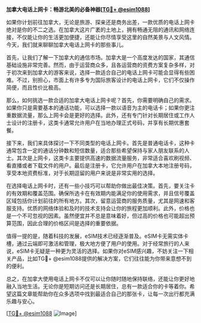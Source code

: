**加拿大电话上网卡：畅游北美的必备神器[[TG💪+ @esim1088](https://t.me/s/esim1088)]**

如果你计划前往加拿大，无论是旅游、探亲还是商务出差，一款优质的电话上网卡绝对是你的不二之选。在加拿大这片广袤的土地上，拥有畅通无阻的通讯和网络连接，不仅能让你的生活更加便捷，还能让你尽情享受这里的自然美景与人文风情。今天，我们就来聊聊加拿大电话上网卡的那些事儿。

首先，让我们了解一下加拿大的通信市场。加拿大是一个高度发达的国家，其通信基础设施非常完善。然而，由于运营商众多，且各运营商的资费方案复杂多样，对于初次来到加拿大的游客来说，选择一款适合自己的电话上网卡可能会显得有些困难。不过，别担心，市面上有许多专为国际旅客设计的电话上网卡，它们不仅操作简便，而且性价比极高。

那么，如何挑选一款合适的加拿大电话上网卡呢？首先，你需要明确自己的需求。如果你只是需要基本的通话功能，可以选择一款以语音为主的电话卡；如果你更注重数据流量，那么上网卡会是更好的选择。此外，还有专门针对长期居住或工作人士设计的注册卡，这类卡通常允许用户在当地办理正式号码，并享有长期优惠套餐。

接下来，我们来具体探讨一下不同类型的电话上网卡。首先是普通电话卡，这种卡通常包含一定的通话分钟数和短信数量，适合那些希望保持与家人朋友联系的人士。其次是上网卡，这类卡主要提供高速的数据流量服务，非常适合喜欢刷视频、看直播或者下载文件的用户。最后是注册卡，它允许用户在加拿大本地注册号码，享受本地资费标准，对于长期逗留的用户来说是非常实用的选择。

在选择电话上网卡时，还有一些小技巧可以帮助你做出最佳决策。首先，要关注卡的有效期和覆盖范围。确保所选卡在有效期内能满足你的使用需求，并且信号覆盖区域包括你计划前往的所有地方。其次，留意运营商的服务质量，尤其是网速和客服支持。优质的网络体验和及时的技术支持会让你的旅程更加顺利。此外，价格也是一个不可忽视的因素。虽然便宜并不总是意味着好，但过高的价格也可能超出预算范围，因此合理的价格区间是选择的重要依据。

值得一提的是，随着科技的发展，eSIM技术已经逐渐普及。eSIM卡无需实体卡槽，通过云端即可激活和管理，极大地方便了用户的使用。对于经常旅行的人来说，eSIM卡无疑是一种更为灵活的选择。如果你对eSIM感兴趣，不妨关注一下相关产品，比如TG💪+ @esim1088提供的解决方案，它们往往能为你带来意想不到的便利。

总之，在加拿大使用电话上网卡不仅可以让你随时随地保持联络，还能让你更好地融入当地生活。无论你是短期访问还是长期居住，总有一款适合你的卡等着你。希望这篇文章能帮助你在众多选项中找到最适合自己的那张卡，让每一次出行都充满乐趣与安心。

[[TG💪+ @esim1088](https://t.me/s/esim1088) ![Image](https://i.postimg.cc/4NQfJmqS/Snipaste-2025-05-13-00-14-12.png)]